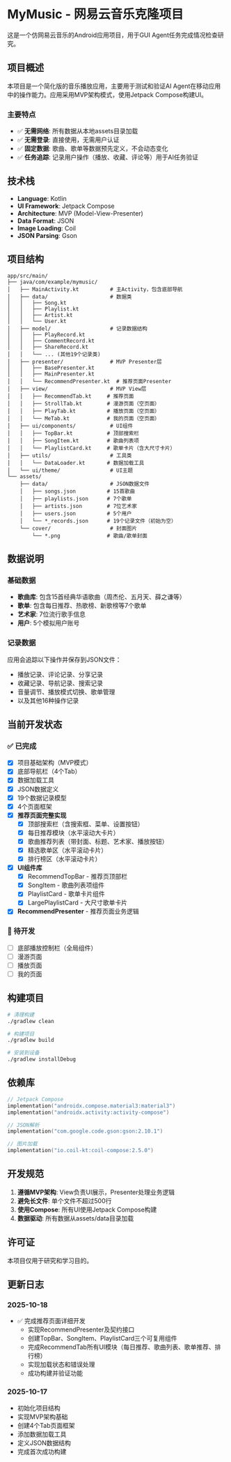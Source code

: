 # MyMusic - 网易云音乐克隆项目

这是一个仿网易云音乐的Android应用项目，用于GUI Agent任务完成情况检查研究。

## 项目概述

本项目是一个简化版的音乐播放应用，主要用于测试和验证AI Agent在移动应用中的操作能力。应用采用MVP架构模式，使用Jetpack Compose构建UI。

### 主要特点

- ✅ **无需网络**: 所有数据从本地assets目录加载
- ✅ **无需登录**: 直接使用，无需用户认证
- ✅ **固定数据**: 歌曲、歌单等数据预先定义，不会动态变化
- ✅ **任务追踪**: 记录用户操作（播放、收藏、评论等）用于AI任务验证

## 技术栈

- **Language**: Kotlin
- **UI Framework**: Jetpack Compose
- **Architecture**: MVP (Model-View-Presenter)
- **Data Format**: JSON
- **Image Loading**: Coil
- **JSON Parsing**: Gson

## 项目结构

```
app/src/main/
├── java/com/example/mymusic/
│   ├── MainActivity.kt          # 主Activity，包含底部导航
│   ├── data/                    # 数据类
│   │   ├── Song.kt
│   │   ├── Playlist.kt
│   │   ├── Artist.kt
│   │   └── User.kt
│   ├── model/                   # 记录数据结构
│   │   ├── PlayRecord.kt
│   │   ├── CommentRecord.kt
│   │   ├── ShareRecord.kt
│   │   └── ... (其他19个记录类)
│   ├── presenter/               # MVP Presenter层
│   │   ├── BasePresenter.kt
│   │   ├── MainPresenter.kt
│   │   └── RecommendPresenter.kt  # 推荐页面Presenter
│   ├── view/                    # MVP View层
│   │   ├── RecommendTab.kt     # 推荐页面
│   │   ├── StrollTab.kt        # 漫游页面（空页面）
│   │   ├── PlayTab.kt          # 播放页面（空页面）
│   │   └── MeTab.kt            # 我的页面（空页面）
│   ├── ui/components/           # UI组件
│   │   ├── TopBar.kt           # 顶部搜索栏
│   │   ├── SongItem.kt         # 歌曲列表项
│   │   └── PlaylistCard.kt     # 歌单卡片（含大尺寸卡片）
│   ├── utils/                   # 工具类
│   │   └── DataLoader.kt       # 数据加载工具
│   └── ui/theme/                # UI主题
└── assets/
    ├── data/                    # JSON数据文件
    │   ├── songs.json          # 15首歌曲
    │   ├── playlists.json      # 7个歌单
    │   ├── artists.json        # 7位艺术家
    │   ├── users.json          # 5个用户
    │   └── *_records.json      # 19个记录文件（初始为空）
    └── cover/                   # 封面图片
        └── *.png               # 歌曲/歌单封面
```

## 数据说明

### 基础数据
- **歌曲库**: 包含15首经典华语歌曲（周杰伦、五月天、薛之谦等）
- **歌单**: 包含每日推荐、热歌榜、新歌榜等7个歌单
- **艺术家**: 7位流行歌手信息
- **用户**: 5个模拟用户账号

### 记录数据
应用会追踪以下操作并保存到JSON文件：
- 播放记录、评论记录、分享记录
- 收藏记录、导航记录、搜索记录
- 音量调节、播放模式切换、歌单管理
- 以及其他16种操作记录

## 当前开发状态

### ✅ 已完成
- [x] 项目基础架构（MVP模式）
- [x] 底部导航栏（4个Tab）
- [x] 数据加载工具
- [x] JSON数据定义
- [x] 19个数据记录模型
- [x] 4个页面框架
- [x] **推荐页面完整实现**
  - [x] 顶部搜索栏（含搜索框、菜单、设置按钮）
  - [x] 每日推荐模块（水平滚动大卡片）
  - [x] 歌曲推荐列表（带封面、标题、艺术家、播放按钮）
  - [x] 精选歌单区（水平滚动卡片）
  - [x] 排行榜区（水平滚动卡片）
- [x] **UI组件库**
  - [x] RecommendTopBar - 推荐页顶部栏
  - [x] SongItem - 歌曲列表项组件
  - [x] PlaylistCard - 歌单卡片组件
  - [x] LargePlaylistCard - 大尺寸歌单卡片
- [x] **RecommendPresenter** - 推荐页面业务逻辑

### 🚧 待开发
- [ ] 底部播放控制栏（全局组件）
- [ ] 漫游页面
- [ ] 播放页面
- [ ] 我的页面

## 构建项目

```bash
# 清理构建
./gradlew clean

# 构建项目
./gradlew build

# 安装到设备
./gradlew installDebug
```

## 依赖库

```kotlin
// Jetpack Compose
implementation("androidx.compose.material3:material3")
implementation("androidx.activity:activity-compose")

// JSON解析
implementation("com.google.code.gson:gson:2.10.1")

// 图片加载
implementation("io.coil-kt:coil-compose:2.5.0")
```

## 开发规范

1. **遵循MVP架构**: View负责UI展示，Presenter处理业务逻辑
2. **避免长文件**: 单个文件不超过500行
3. **使用Compose**: 所有UI使用Jetpack Compose构建
4. **数据驱动**: 所有数据从assets/data目录加载

## 许可证

本项目仅用于研究和学习目的。

## 更新日志

### 2025-10-18
- ✅ 完成推荐页面详细开发
  - 实现RecommendPresenter及契约接口
  - 创建TopBar、SongItem、PlaylistCard三个可复用组件
  - 完成RecommendTab所有UI模块（每日推荐、歌曲列表、歌单推荐、排行榜）
  - 实现加载状态和错误处理
  - 成功构建并验证功能

### 2025-10-17
- 初始化项目结构
- 实现MVP架构基础
- 创建4个Tab页面框架
- 添加数据加载工具
- 定义JSON数据结构
- 完成首次成功构建
